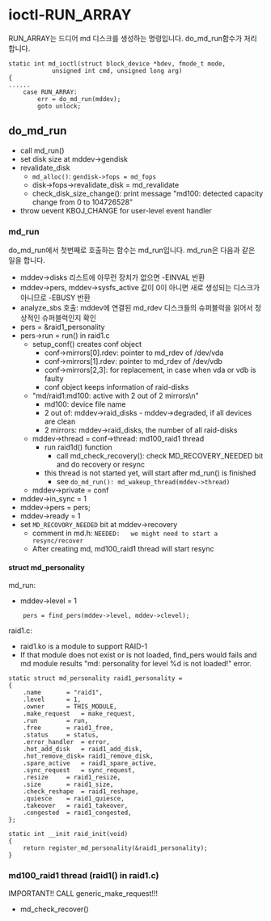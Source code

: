 # ioctl-RUN\_ARRAY

RUN\_ARRAY는 드디어 md 디스크를 생성하는 명령입니다. do\_md\_run함수가 처리합니다.

```
static int md_ioctl(struct block_device *bdev, fmode_t mode,
            unsigned int cmd, unsigned long arg)
{
......
    case RUN_ARRAY:
        err = do_md_run(mddev);
        goto unlock;
```

## do\_md\_run

* call md_run()
* set disk size at mddev->gendisk
* revalidate_disk
  * ``md_alloc()``: ``gendisk->fops = md_fops``
  * disk->fops->revalidate_disk = md_revalidate
  * check_disk_size_change(): print message "md100: detected capacity change from 0 to 104726528"
* throw uevent KBOJ_CHANGE for user-level event handler

### md_run

do\_md\_run에서 첫번째로 호출하는 함수는 md\_run입니다. md\_run은 다음과 같은 일을 합니다.

* mddev-&gt;disks 리스트에 아무런 장치가 없으면 -EINVAL 반환
* mddev-&gt;pers, mddev-&gt;sysfs\_active 값이 0이 아니면 새로 생성되는 디스크가 아니므로 -EBUSY 반환
* analyze\_sbs 호출: mddev에 연결된 md\_rdev 디스크들의 슈퍼블럭을 읽어서 정상적인 슈퍼블럭인지 확인
* pers = &raid1_personality
* pers->run = run() in raid1.c
  * setup_conf() creates conf object
    * conf->mirrors[0].rdev: pointer to md_rdev of /dev/vda
    * conf->mirrors[1].rdev: pointer to md_rdev of /dev/vdb
    * conf->mirrors[2,3]: for replacement, in case when vda or vdb is faulty
    * conf object keeps information of raid-disks
  * "md/raid1:md100: active with 2 out of 2 mirrors\n"
    * md100: device file name
    * 2 out of: mddev->raid_disks - mddev->degraded, if all devices are clean
    * 2 mirrors: mddev->raid_disks, the number of all raid-disks
  * mddev->thread = conf->thread: md100_raid1 thread
    * run raid1d() function
      * call md_check_recovery(): check MD_RECOVERY_NEEDED bit and do recovery or resync
    * this thread is not started yet, will start after md_run() is finished
      * see ``do_md_run(): md_wakeup_thread(mddev->thread)``
  * mddev->private = conf
* mddev->in_sync = 1
* mddev->pers = pers;
* mddev->ready = 1
* set ``MD_RECOVORY_NEEDED`` bit at mddev->recovery
  * comment in md.h: ``NEEDED:   we might need to start a resync/recover``
  * After creating md, md100_raid1 thread will start resync

#### struct md_personality

md_run:
* mddev->level = 1

```
	pers = find_pers(mddev->level, mddev->clevel);

```


raid1.c:
* raid1.ko is a module to support RAID-1
* If that module does not exist or is not loaded, find_pers would fails and md module results "md: personality for level %d is not loaded!" error.

```
static struct md_personality raid1_personality =
{
	.name		= "raid1",
	.level		= 1,
	.owner		= THIS_MODULE,
	.make_request	= make_request,
	.run		= run,
	.free		= raid1_free,
	.status		= status,
	.error_handler	= error,
	.hot_add_disk	= raid1_add_disk,
	.hot_remove_disk= raid1_remove_disk,
	.spare_active	= raid1_spare_active,
	.sync_request	= sync_request,
	.resize		= raid1_resize,
	.size		= raid1_size,
	.check_reshape	= raid1_reshape,
	.quiesce	= raid1_quiesce,
	.takeover	= raid1_takeover,
	.congested	= raid1_congested,
};

static int __init raid_init(void)
{
	return register_md_personality(&raid1_personality);
}
```

### md100_raid1 thread (raid1() in raid1.c)

IMPORTANT!! CALL generic_make_request!!!


* md_check_recover()






